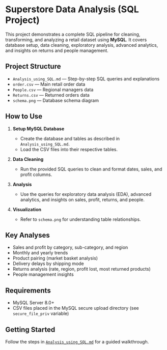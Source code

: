 # Superstore Data Analysis (SQL Project)

This project demonstrates a complete SQL pipeline for cleaning, transforming, and analyzing a retail dataset using **MySQL**. It covers database setup, data cleaning, exploratory analysis, advanced analytics, and insights on returns and people management.

## Project Structure

- `Analysis_using_SQL.md` — Step-by-step SQL queries and explanations
- `order.csv` — Main retail order data
- `People.csv` — Regional managers data
- `Returns.csv` — Returned orders data
- `schema.png` — Database schema diagram

## How to Use

1. **Setup MySQL Database**
   - Create the database and tables as described in `Analysis_using_SQL.md`.
   - Load the CSV files into their respective tables.

2. **Data Cleaning**
   - Run the provided SQL queries to clean and format dates, sales, and profit columns.

3. **Analysis**
   - Use the queries for exploratory data analysis (EDA), advanced analytics, and insights on sales, profit, returns, and people.

4. **Visualization**
   - Refer to `schema.png` for understanding table relationships.

## Key Analyses

- Sales and profit by category, sub-category, and region
- Monthly and yearly trends
- Product pairing (market basket analysis)
- Delivery delays by shipping mode
- Returns analysis (rate, region, profit lost, most returned products)
- People management insights

## Requirements

- MySQL Server 8.0+
- CSV files placed in the MySQL secure upload directory (see `secure_file_priv` variable)

## Getting Started

Follow the steps in [`Analysis_using_SQL.md`](Analysis_using_SQL.md) for a guided walkthrough.




